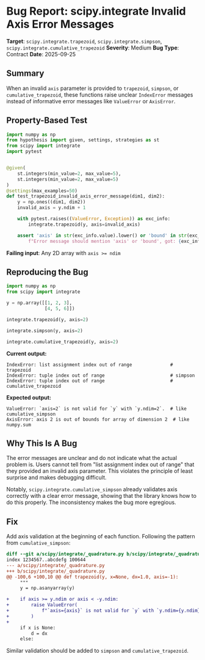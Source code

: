 # Bug Report: scipy.integrate Invalid Axis Error Messages

**Target**: `scipy.integrate.trapezoid`, `scipy.integrate.simpson`, `scipy.integrate.cumulative_trapezoid`
**Severity**: Medium
**Bug Type**: Contract
**Date**: 2025-09-25

## Summary

When an invalid `axis` parameter is provided to `trapezoid`, `simpson`, or `cumulative_trapezoid`, these functions raise unclear `IndexError` messages instead of informative error messages like `ValueError` or `AxisError`.

## Property-Based Test

```python
import numpy as np
from hypothesis import given, settings, strategies as st
from scipy import integrate
import pytest


@given(
    st.integers(min_value=2, max_value=5),
    st.integers(min_value=2, max_value=5)
)
@settings(max_examples=50)
def test_trapezoid_invalid_axis_error_message(dim1, dim2):
    y = np.ones((dim1, dim2))
    invalid_axis = y.ndim + 1

    with pytest.raises((ValueError, Exception)) as exc_info:
        integrate.trapezoid(y, axis=invalid_axis)

    assert 'axis' in str(exc_info.value).lower() or 'bound' in str(exc_info.value).lower(), \
        f"Error message should mention 'axis' or 'bound', got: {exc_info.value}"
```

**Failing input**: Any 2D array with `axis >= ndim`

## Reproducing the Bug

```python
import numpy as np
from scipy import integrate

y = np.array([[1, 2, 3],
              [4, 5, 6]])

integrate.trapezoid(y, axis=2)

integrate.simpson(y, axis=2)

integrate.cumulative_trapezoid(y, axis=2)
```

**Current output:**
```
IndexError: list assignment index out of range              # trapezoid
IndexError: tuple index out of range                        # simpson
IndexError: tuple index out of range                        # cumulative_trapezoid
```

**Expected output:**
```
ValueError: `axis=2` is not valid for `y` with `y.ndim=2`.  # like cumulative_simpson
AxisError: axis 2 is out of bounds for array of dimension 2  # like numpy.sum
```

## Why This Is A Bug

The error messages are unclear and do not indicate what the actual problem is. Users cannot tell from "list assignment index out of range" that they provided an invalid axis parameter. This violates the principle of least surprise and makes debugging difficult.

Notably, `scipy.integrate.cumulative_simpson` already validates axis correctly with a clear error message, showing that the library knows how to do this properly. The inconsistency makes the bug more egregious.

## Fix

Add axis validation at the beginning of each function. Following the pattern from `cumulative_simpson`:

```diff
diff --git a/scipy/integrate/_quadrature.py b/scipy/integrate/_quadrature.py
index 1234567..abcdefg 100644
--- a/scipy/integrate/_quadrature.py
+++ b/scipy/integrate/_quadrature.py
@@ -100,6 +100,10 @@ def trapezoid(y, x=None, dx=1.0, axis=-1):
     """
     y = np.asanyarray(y)

+    if axis >= y.ndim or axis < -y.ndim:
+        raise ValueError(
+            f"`axis={axis}` is not valid for `y` with `y.ndim={y.ndim}`."
+        )
+
     if x is None:
         d = dx
     else:
```

Similar validation should be added to `simpson` and `cumulative_trapezoid`.
